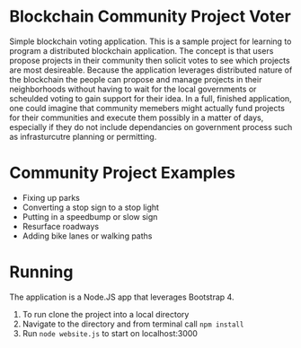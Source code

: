 # Blockchain Community Project Voter
Simple blockchain voting application.  This is a sample project for learning to program a distributed blockchain application.  The concept is that users propose projects in their community then solicit votes to see which projects are most desireable.  Because the application leverages distributed nature of the blockchain the people can propose and manage projects in their neighborhoods without having to wait for the local governments or scheulded voting to gain support for their idea.  In a full, finished application, one could imagine that community memebers might actually fund projects for their communities and execute them possibly in a matter of days, especially if they do not include dependancies on government process such as infrasturcutre planning or permitting.  

# Community Project Examples
* Fixing up parks
* Converting a stop sign to a stop light
* Putting in a speedbump or slow sign
* Resurface roadways
* Adding bike lanes or walking paths

# Running
The application is a Node.JS app that leverages Bootstrap 4.  

1. To run clone the project into a local directory
2. Navigate to the directory and from terminal call `npm install`
3. Run `node website.js` to start on localhost:3000
